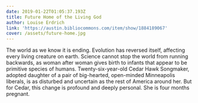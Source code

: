 ```yaml
---
date: 2019-01-22T01:05:37.193Z
title: Future Home of the Living God
author: Louise Erdrich
link: 'https://austin.bibliocommons.com/item/show/1884189067'
cover: /assets/future-home.jpg
---
```

The world as we know it is ending. Evolution has reversed itself, affecting
every living creature on earth. Science cannot stop the world from running
backwards, as woman after woman gives birth to infants that appear to be
primitive species of humans. Twenty-six-year-old Cedar Hawk Songmaker, adopted
daughter of a pair of big-hearted, open-minded Minneapolis liberals, is as
disturbed and uncertain as the rest of America around her. But for Cedar, this
change is profound and deeply personal. She is four months pregnant.

